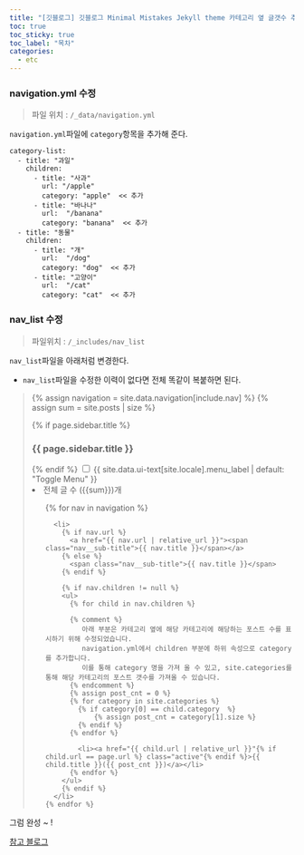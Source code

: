 ```yaml
---
title: "[깃블로그] 깃블로그 Minimal Mistakes Jekyll theme 카테고리 옆 글갯수 추가"
toc: true
toc_sticky: true
toc_label: "목차"
categories:
  - etc
---
```

### navigation.yml 수정
> 파일 위치 : `/_data/navigation.yml`  
  
`navigation.yml`파일에 `category`항목을 추가해 준다.  
```
category-list:
  - title: "과일"
    children:
      - title: "사과"
        url: "/apple"
        category: "apple"  << 추가
      - title: "바나나"
        url:  "/banana"
        category: "banana"  << 추가
  - title: "동물"
    children:
      - title: "개"
        url:  "/dog"
        category: "dog"  << 추가
      - title: "고양이"
        url:  "/cat"
        category: "cat"  << 추가
```
  
### nav_list 수정
> 파일위치 : `/_includes/nav_list`  
  
`nav_list`파일을 아래처럼 변경한다.  
* `nav_list`파일을 수정한 이력이 없다면 전체 똑같이 복붙하면 된다.

  
> {% assign navigation = site.data.navigation[include.nav] %}
> {% assign sum = site.posts | size %}
> 
> <nav class="nav__list">
>   {% if page.sidebar.title %}<h3 class="nav__title" style="padding-left: 0;">{{ page.sidebar.title }}</h3>{% endif %}
>   <input id="ac-toc" name="accordion-toc" type="checkbox" />
>   <label for="ac-toc">{{ site.data.ui-text[site.locale].menu_label | default: "Toggle Menu" }}</label>
>   <li> 전체 글 수 ({{sum}})개 </li>
>   <ul class="nav__items">
>     {% for nav in navigation %}
>       
>       <li>
>         {% if nav.url %}
>           <a href="{{ nav.url | relative_url }}"><span class="nav__sub-title">{{ nav.title }}</span></a>
>         {% else %}
>           <span class="nav__sub-title">{{ nav.title }}</span>
>         {% endif %}
> 
>         {% if nav.children != null %}
>         <ul>
>           {% for child in nav.children %}
>           
>           {% comment %}
>              아래 부분은 카테고리 옆에 해당 카테고리에 해당하는 포스트 수를 표시하기 위해 수정되었습니다.
>              navigation.yml에서 children 부분에 하위 속성으로 category를 추가합니다.
>              이를 통해 category 명을 가져 올 수 있고, site.categories를 통해 해당 카테고리의 포스트 갯수를 가져올 수 있습니다.
>           {% endcomment %}
>           {% assign post_cnt = 0 %}
>           {% for category in site.categories %}
>             {% if category[0] == child.category  %}
>                 {% assign post_cnt = category[1].size %}
>             {% endif %}
>           {% endfor %}
> 
>             <li><a href="{{ child.url | relative_url }}"{% if child.url == page.url %} class="active"{% endif %}>{{ child.title }}({{ post_cnt }})</a></li>
>           {% endfor %}
>         </ul>
>         {% endif %}
>       </li>
>     {% endfor %}
>   </ul>
> </nav>
  
그럼 완성 ~ !
<br/>
  
[참고 블로그](https://x2info.github.io/minimal-mistakes/%EC%B9%B4%ED%85%8C%EA%B3%A0%EB%A6%AC_%ED%8F%AC%EC%8A%A4%ED%8A%B8%EC%88%98_%EC%B6%9C%EB%A0%A5/)
